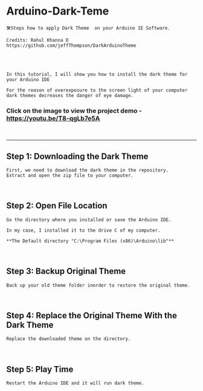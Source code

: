 # Arduino-Dark-Teme
```
🛠Steps how to apply Dark Theme  on your Arduino IE Software.
```

``` 
Credits: Rahul Khanna D
https://github.com/jeffThompson/DarkArduinoTheme
```
<br>
<br>


```
In this tutorial, I will show you how to install the dark theme for your Arduino IDE

For the reason of overexposure to the screen light of your computer dark themes decreases the danger of eye damage.
```

### Click on the image to view the project demo - https://youtu.be/T8-qgLb7e5A

<br>
<hr>


## Step 1: Downloading the Dark Theme

```
First, we need to download the dark theme in the repository.
Extract and open the zip file to your computer.
```
 <br>
 
## Step 2: Open File Location

```
Go the directory where you installed or save the Arduino IDE.

In my case, I installed it to the drive C of my computer.

**The Default directory "C:\Program Files (x86)\Arduino\lib"**
```
 <br>
 
## Step 3: Backup Original Theme

```
Back up your old theme folder inorder to restore the original theme.
```
 <br>
 

## Step 4: Replace the Original Theme With the Dark Theme

```
Replace the downloaded theme on the directory.
```
 <br>
 

## Step 5: Play Time

```
Restart the Arduino IDE and it will run dark theme.
```
 <br>
 


